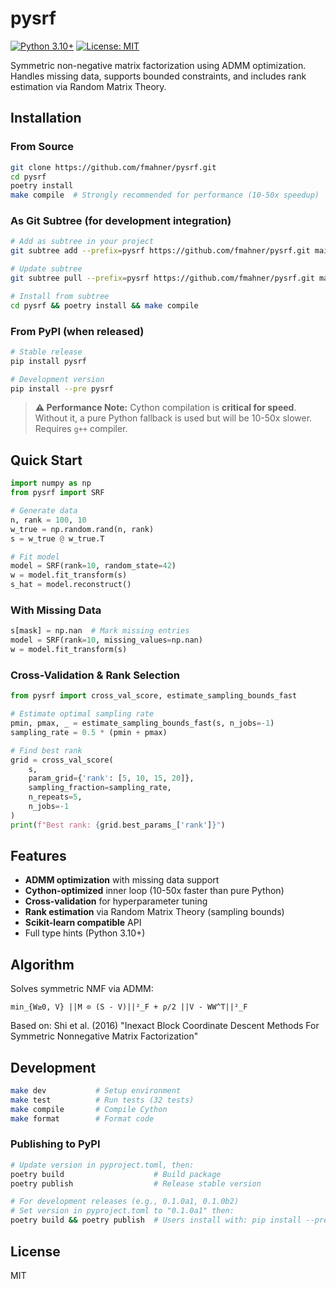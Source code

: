 # pysrf

[![Python 3.10+](https://img.shields.io/badge/python-3.10+-blue.svg)](https://www.python.org/downloads/)
[![License: MIT](https://img.shields.io/badge/License-MIT-yellow.svg)](https://opensource.org/licenses/MIT)

Symmetric non-negative matrix factorization using ADMM optimization. Handles missing data, supports bounded constraints, and includes rank estimation via Random Matrix Theory.

## Installation

### From Source

```bash
git clone https://github.com/fmahner/pysrf.git
cd pysrf
poetry install
make compile  # Strongly recommended for performance (10-50x speedup)
```

### As Git Subtree (for development integration)

```bash
# Add as subtree in your project
git subtree add --prefix=pysrf https://github.com/fmahner/pysrf.git main --squash

# Update subtree
git subtree pull --prefix=pysrf https://github.com/fmahner/pysrf.git main --squash

# Install from subtree
cd pysrf && poetry install && make compile
```

### From PyPI (when released)

```bash
# Stable release
pip install pysrf

# Development version
pip install --pre pysrf
```

> **⚠️ Performance Note:** Cython compilation is **critical for speed**. Without it, a pure Python fallback is used but will be 10-50x slower. Requires `g++` compiler.

## Quick Start

```python
import numpy as np
from pysrf import SRF

# Generate data
n, rank = 100, 10
w_true = np.random.rand(n, rank)
s = w_true @ w_true.T

# Fit model
model = SRF(rank=10, random_state=42)
w = model.fit_transform(s)
s_hat = model.reconstruct()
```

### With Missing Data

```python
s[mask] = np.nan  # Mark missing entries
model = SRF(rank=10, missing_values=np.nan)
w = model.fit_transform(s)
```

### Cross-Validation & Rank Selection

```python
from pysrf import cross_val_score, estimate_sampling_bounds_fast

# Estimate optimal sampling rate
pmin, pmax, _ = estimate_sampling_bounds_fast(s, n_jobs=-1)
sampling_rate = 0.5 * (pmin + pmax)

# Find best rank
grid = cross_val_score(
    s,
    param_grid={'rank': [5, 10, 15, 20]},
    sampling_fraction=sampling_rate,
    n_repeats=5,
    n_jobs=-1
)
print(f"Best rank: {grid.best_params_['rank']}")
```

## Features

- **ADMM optimization** with missing data support
- **Cython-optimized** inner loop (10-50x faster than pure Python)
- **Cross-validation** for hyperparameter tuning
- **Rank estimation** via Random Matrix Theory (sampling bounds)
- **Scikit-learn compatible** API
- Full type hints (Python 3.10+)

## Algorithm

Solves symmetric NMF via ADMM:
```
min_{W≥0, V} ||M ⊙ (S - V)||²_F + ρ/2 ||V - WW^T||²_F
```

Based on: Shi et al. (2016) "Inexact Block Coordinate Descent Methods For Symmetric Nonnegative Matrix Factorization"

## Development

```bash
make dev           # Setup environment
make test          # Run tests (32 tests)
make compile       # Compile Cython
make format        # Format code
```

### Publishing to PyPI

```bash
# Update version in pyproject.toml, then:
poetry build                    # Build package
poetry publish                  # Release stable version

# For development releases (e.g., 0.1.0a1, 0.1.0b2)
# Set version in pyproject.toml to "0.1.0a1" then:
poetry build && poetry publish  # Users install with: pip install --pre pysrf
```

## License

MIT
